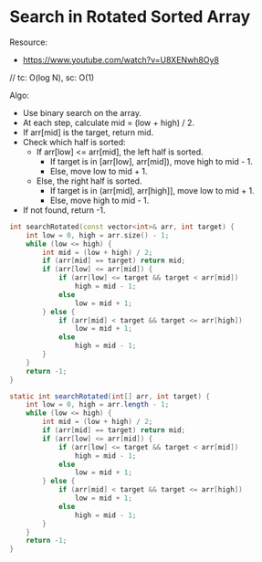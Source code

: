 # Search in Rotated Sorted Array

Resource:
- https://www.youtube.com/watch?v=U8XENwh8Oy8

// tc: O(log N), sc: O(1)

Algo:
- Use binary search on the array.
- At each step, calculate mid = (low + high) / 2.
- If arr[mid] is the target, return mid.
- Check which half is sorted:
    - If arr[low] <= arr[mid], the left half is sorted.
        - If target is in [arr[low], arr[mid]), move high to mid - 1.
        - Else, move low to mid + 1.
    - Else, the right half is sorted.
        - If target is in (arr[mid], arr[high]], move low to mid + 1.
        - Else, move high to mid - 1.
- If not found, return -1.

```cpp
int searchRotated(const vector<int>& arr, int target) {
    int low = 0, high = arr.size() - 1;
    while (low <= high) {
        int mid = (low + high) / 2;
        if (arr[mid] == target) return mid;
        if (arr[low] <= arr[mid]) {
            if (arr[low] <= target && target < arr[mid])
                high = mid - 1;
            else
                low = mid + 1;
        } else {
            if (arr[mid] < target && target <= arr[high])
                low = mid + 1;
            else
                high = mid - 1;
        }
    }
    return -1;
}
```

```java
static int searchRotated(int[] arr, int target) {
    int low = 0, high = arr.length - 1;
    while (low <= high) {
        int mid = (low + high) / 2;
        if (arr[mid] == target) return mid;
        if (arr[low] <= arr[mid]) {
            if (arr[low] <= target && target < arr[mid])
                high = mid - 1;
            else
                low = mid + 1;
        } else {
            if (arr[mid] < target && target <= arr[high])
                low = mid + 1;
            else
                high = mid - 1;
        }
    }
    return -1;
}
```
